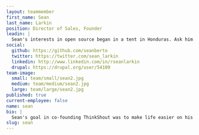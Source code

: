 ```yaml
---
layout: teammember
first_name: Sean
last_name: Larkin
position: Director of Sales, Founder
leadin: |
  Sean's interests in open source began in a tent in Honduras. Ask him about it sometime. He leads our strategy and user experience team, helping our clients communicate their vision and engage stakeholders more effectively on the web.
social:
  github: https://github.com/seanberto
  twitter: https://twitter.com/sean_larkin
  linkedin: http://www.linkedin.com/in/rseanlarkin
  drupal: https://drupal.org/user/54109
team-image:
  small: team/small/sean2.jpg
  medium: team/medium/sean2.jpg
  large: team/large/sean2.jpg
published: true
current-employee: false
name: sean
bio: |
  Sean's goal in co-founding ThinkShout was to make life easier on his colleagues in the nonprofit sector who were responsible for advocacy campaigns. He brings over twelve years of diverse leadership and technical consulting experience to the team. He has been working with the best and brightest software engineers and designers in the Drupal community for the past eight years. He has led national community organizing initiatives and international relief projects, served as a fundraising strategist for environmental groups worldwide, and ran two open source software consultancies specializing in Drupal development. He holds a masters of public administration (MPA) degree from Syracuse University's Maxwell School. When not in the office, Sean is either fishing on a Northwest stream or at the gym training Brazilian Jiu Jitsu.
slug: sean
---
```

